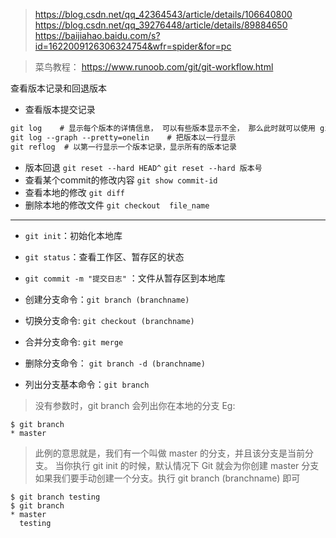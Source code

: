 > https://blog.csdn.net/qq_42364543/article/details/106640800
>https://blog.csdn.net/qq_39276448/article/details/89884650
>https://baijiahao.baidu.com/s?id=1622009126306324754&wfr=spider&for=pc

>菜鸟教程： https://www.runoob.com/git/git-workflow.html


查看版本记录和回退版本
+ 查看版本提交记录
```html
git log    # 显示每个版本的详情信息， 可以有些版本显示不全， 那么此时就可以使用 git reflog
git log --graph --pretty=onelin    # 把版本以一行显示
git reflog  # 以第一行显示一个版本记录，显示所有的版本记录
```
+ 版本回退
`git reset --hard HEAD^`
`git reset --hard 版本号`
+ 查看某个commit的修改内容 `git show commit-id`
+ 查看本地的修改 `git diff`
+ 删除本地的修改文件 `git checkout  file_name`

<hr />

+ `git init`：初始化本地库
+ `git status`：查看工作区、暂存区的状态
+ `git commit -m "提交日志"` ：文件从暂存区到本地库

+ 创建分支命令：`git branch (branchname)`
+ 切换分支命令: `git checkout (branchname)`
+ 合并分支命令: `git merge`
+ 删除分支命令： `git branch -d (branchname)`
+ 列出分支基本命令：`git branch`
> 没有参数时，git branch 会列出你在本地的分支 Eg:
```
$ git branch
* master
```
>此例的意思就是，我们有一个叫做 master 的分支，并且该分支是当前分支。
>当你执行 git init 的时候，默认情况下 Git 就会为你创建 master 分支
>如果我们要手动创建一个分支。执行 git branch (branchname) 即可
```
$ git branch testing
$ git branch
* master
  testing
```